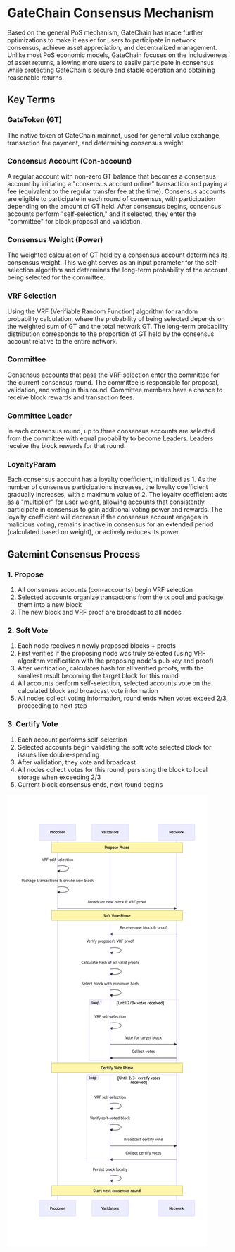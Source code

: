 # GateChain Consensus Mechanism

Based on the general PoS mechanism, GateChain has made further optimizations to make it easier for users to participate in network consensus, achieve asset appreciation, and decentralized management. Unlike most PoS economic models, GateChain focuses on the inclusiveness of asset returns, allowing more users to easily participate in consensus while protecting GateChain's secure and stable operation and obtaining reasonable returns.

## Key Terms

### GateToken (GT)
The native token of GateChain mainnet, used for general value exchange, transaction fee payment, and determining consensus weight.

### Consensus Account (Con-account)
A regular account with non-zero GT balance that becomes a consensus account by initiating a "consensus account online" transaction and paying a fee (equivalent to the regular transfer fee at the time). Consensus accounts are eligible to participate in each round of consensus, with participation depending on the amount of GT held. After consensus begins, consensus accounts perform "self-selection," and if selected, they enter the "committee" for block proposal and validation.

### Consensus Weight (Power)
The weighted calculation of GT held by a consensus account determines its consensus weight. This weight serves as an input parameter for the self-selection algorithm and determines the long-term probability of the account being selected for the committee.

### VRF Selection
Using the VRF (Verifiable Random Function) algorithm for random probability calculation, where the probability of being selected depends on the weighted sum of GT and the total network GT. The long-term probability distribution corresponds to the proportion of GT held by the consensus account relative to the entire network.

### Committee
Consensus accounts that pass the VRF selection enter the committee for the current consensus round. The committee is responsible for proposal, validation, and voting in this round. Committee members have a chance to receive block rewards and transaction fees.

### Committee Leader
In each consensus round, up to three consensus accounts are selected from the committee with equal probability to become Leaders. Leaders receive the block rewards for that round.

### LoyaltyParam

Each consensus account has a loyalty coefficient, initialized as 1. As the number of consensus participations increases, the loyalty coefficient gradually increases, with a maximum value of 2. The loyalty coefficient acts as a "multiplier" for user weight, allowing accounts that consistently participate in consensus to gain additional voting power and rewards.
The loyalty coefficient will decrease if the consensus account engages in malicious voting, remains inactive in consensus for an extended period (calculated based on weight), or actively reduces its power.

## Gatemint Consensus Process

### 1. Propose
1. All consensus accounts (con-accounts) begin VRF selection
2. Selected accounts organize transactions from the tx pool and package them into a new block
3. The new block and VRF proof are broadcast to all nodes


### 2. Soft Vote
1. Each node receives n newly proposed blocks + proofs
2. First verifies if the proposing node was truly selected (using VRF algorithm verification with the proposing node's pub key and proof)
3. After verification, calculates hash for all verified proofs, with the smallest result becoming the target block for this round
4. All accounts perform self-selection, selected accounts vote on the calculated block and broadcast vote information
5. All nodes collect voting information, round ends when votes exceed 2/3, proceeding to next step



### 3. Certify Vote
1. Each account performs self-selection
2. Selected accounts begin validating the soft vote selected block for issues like double-spending
3. After validation, they vote and broadcast
4. All nodes collect votes for this round, persisting the block to local storage when exceeding 2/3
5. Current block consensus ends, next round begins

![](../.gitbook/assets/images/export.png)

